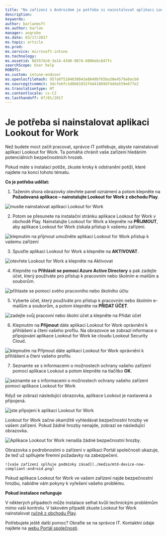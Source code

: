 ```yaml
---
title: "Na zařízení s Androidem je potřeba si nainstalovat aplikaci Lookout for Work | Dokumentace Microsoftu"
description: 
keywords: 
author: barlanmsft
ms.author: barlan
manager: angrobe
ms.date: 03/17/2017
ms.topic: article
ms.prod: 
ms.service: microsoft-intune
ms.technology: 
ms.assetid: 0d357dc0-3e14-43d0-9874-6886ebc847fc
searchScope: User help
ROBOTS: 
ms.custom: intune-enduser
ms.openlocfilehash: 957a0f5104030043e8049bf65ba30e4579a0acb0
ms.sourcegitcommit: 34cfebfc1d8b81032f4d41869d74dda559e677e2
ms.translationtype: HT
ms.contentlocale: cs-CZ
ms.lasthandoff: 07/01/2017
---
```

# <a name="you-need-to-install-lookout-for-work"></a>Je potřeba si nainstalovat aplikaci Lookout for Work

Než budete moct začít pracovat, správce IT potřebuje, abyste nainstalovali aplikaci Lookout for Work. Ta pomáhá chránit vaše zařízení hledáním potenciálních bezpečnostních hrozeb.

Pokud máte s instalací potíže, zkuste kroky k odstranění potíží, které najdete na konci tohoto tématu.

**Co je potřeba udělat:**

1.  Tažením shora obrazovky otevřete panel oznámení a potom klepněte na **Požadovaná aplikace – nainstalujte Lookout for Work z obchodu Play**.

  ![musíte nainstalovat aplikaci Lookout for Work](./media/lookout-required-app-install-android.png)

2.  Potom se přesunete na instalační stránku aplikace Lookout for Work v obchodě Play. Nainstalujte Lookout for Work a klepněte na **PŘIJMOUT**, aby aplikace Lookout for Work získala přístup k vašemu zařízení.

  ![klepnutím na přijmout umožněte aplikaci Lookout for Work přístup k vašemu zařízení](./media/lookout-accept-store-permissions-android.png)

3. Spusťte aplikaci Lookout for Work a klepněte na **AKTIVOVAT**.

  ![otevřete Lookout for Work a klepněte na Aktivovat](./media/lookout-activate-button-android.png)

4. Klepněte na **Přihlásit se pomocí Azure Active Directory** a pak zadejte účet, který používáte pro přístup k pracovním nebo školním e-mailům a souborům.

  ![přihlaste se pomocí svého pracovního nebo školního účtu](./media/lookout-sign-in-azure-android.png)

5. Vyberte účet, který používáte pro přístup k pracovním nebo školním e-mailům a souborům, a potom klepněte na **PŘIDAT ÚČET**.

  ![zadejte svůj pracovní nebo školní účet a klepněte na Přidat účet](./media/lookout-pick-account-android.png)

6. Klepnutím na **Přijmout** dáte aplikaci Lookout for Work oprávnění k přihlášení a čtení vašeho profilu. Na obrazovce se zobrazí informace o připojování aplikace Lookout for Work ke cloudu Lookout Security Cloud.

  ![klepnutím na Přijmout dáte aplikaci Lookout for Work oprávnění k přihlášení a čtení vašeho profilu](./media/lookout-needs-permission-to-view-profile-android.png)

7. Seznamte se s informacemi o možnostech ochrany vašeho zařízení pomocí aplikace Lookout a potom klepněte na tlačítko **OK**.

  ![seznamte se s informacemi o možnostech ochrany vašeho zařízení pomocí aplikace Lookout for Work](./media/lookout-how-it-protects-your-device-android.png)

  Když se zobrazí následující obrazovka, aplikace Lookout je nastavená a připojená.

  ![jste připojeni k aplikaci Lookout for Work](./media/lookout-you-are-now-connected-android.png)

  Lookout for Work začne okamžitě vyhledávat bezpečnostní hrozby ve vašem zařízení. Pokud žádné hrozby nenajde, zobrazí se následující obrazovka.

  ![Aplikace Lookout for Work nenašla žádné bezpečnostní hrozby.](./media/lookout-scan-no-threats-found-android.png)

  Obrazovka s podrobnostmi o zařízení v aplikaci Portál společnosti ukazuje, že teď už splňujete firemní požadavky na zabezpečení.

    ![vaše zařízení splňuje podmínky zásad](./media/mtd-device-now-compliant-android.png)

  Pokud aplikace Lookout for Work ve vašem zařízení najde bezpečnostní hrozbu, nabídne vám pokyny k vyřešení vašeho problému.

**Pokud instalace nefunguje**

V některých případech může instalace selhat kvůli technickým problémům mimo vaši kontrolu. V takovém případě zkuste Lookout for Work nainstalovat [ručně z obchodu Play](https://play.google.com/store/apps/details?id=com.lookout.enterprise).

Potřebujete ještě další pomoc? Obraťte se na správce IT. Kontaktní údaje najdete na [webu Portál společnosti](http://portal.manage.microsoft.com).
